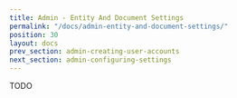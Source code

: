 ```yaml
---
title: Admin - Entity And Document Settings
permalink: "/docs/admin-entity-and-document-settings/"
position: 30
layout: docs
prev_section: admin-creating-user-accounts
next_section: admin-configuring-settings
---
```


TODO
